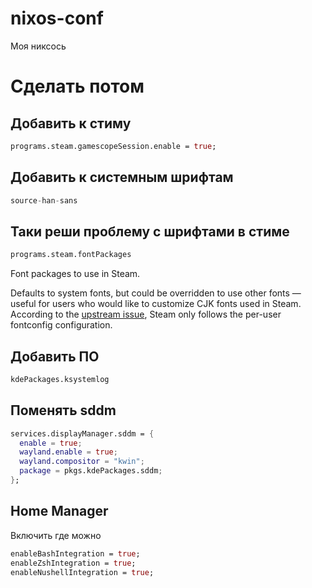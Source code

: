 # nixos-conf

Моя никсось

# Сделать потом

## Добавить к стиму

```nix
programs.steam.gamescopeSession.enable = true;
```

## Добавить к системным шрифтам

```nix
source-han-sans
```

## Таки реши проблему с шрифтами в стиме

```nix
programs.steam.fontPackages
```
Font packages to use in Steam.

Defaults to system fonts, but could be overridden to use other fonts — useful for users who would like to customize CJK fonts used in Steam. According to the [upstream issue](https://github.com/ValveSoftware/steam-for-linux/issues/10422#issuecomment-1944396010), Steam only follows the per-user fontconfig configuration.

## Добавить ПО

```nix
kdePackages.ksystemlog
```

## Поменять sddm

```nix
services.displayManager.sddm = {
  enable = true;
  wayland.enable = true;
  wayland.compositor = "kwin";
  package = pkgs.kdePackages.sddm;
};
```
## Home Manager

Включить где можно

```nix
enableBashIntegration = true;
enableZshIntegration = true;
enableNushellIntegration = true;
```



